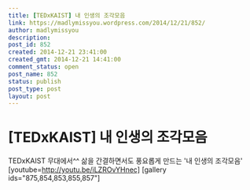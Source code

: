 ```yaml
---
title: [TEDxKAIST] 내 인생의 조각모음
link: https://madlymissyou.wordpress.com/2014/12/21/852/
author: madlymissyou
description: 
post_id: 852
created: 2014-12-21 23:41:00
created_gmt: 2014-12-21 14:41:00
comment_status: open
post_name: 852
status: publish
post_type: post
layout: post
---
```


# [TEDxKAIST] 내 인생의 조각모음

TEDxKAIST 무대에서^^ 삶을 간결하면서도 풍요롭게 만드는 '내 인생의 조각모음' [youtube=http://youtu.be/iLZROvYHnec] [gallery ids="875,854,853,855,857"]